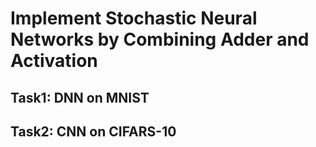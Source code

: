 # Implement Stochastic Neural Networks by Combining Adder and Activation
## Task1: DNN on MNIST
## Task2: CNN on CIFARS-10
